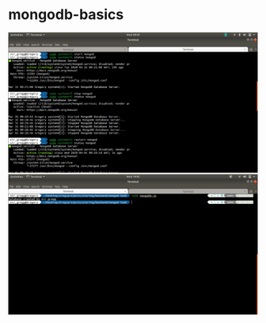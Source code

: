 # mongodb-basics

<img src='./img/mongod-start.png'>

<img src='img/database-creation.png'>
<img src=''>
<img src=''>
